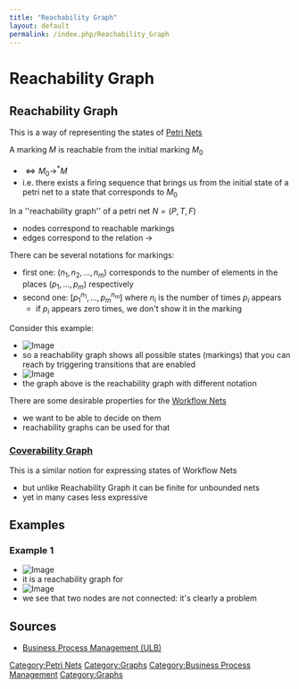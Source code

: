 ```yaml
---
title: "Reachability Graph"
layout: default
permalink: /index.php/Reachability_Graph
---
```


# Reachability Graph

## Reachability Graph
This is a way of representing the states of [Petri Nets](Petri_Nets)


A marking $M$ is reachable from the initial marking $M_0$ 
- $\iff M_0 \to^* M$
- i.e. there exists a firing sequence that brings us from the initial state of a petri net to a state that corresponds to $M_0$


In a ''reachability graph'' of a petri net $N = (P, T, F)$
- nodes correspond to reachable markings 
- edges correspond to the relation $\to$

There can be several notations for markings:
- first one: $(n_1, n_2, ..., n_m)$ corresponds to the number of elements in the places $(p_1, ..., p_m)$ respectively
- second one: $[p_1^{n_1}, ..., p_m^{n_m}]$ where $n_i$ is the number of times $p_i$ appears
  - if $p_i$ appears zero times, we don't show it in the marking

Consider this example:
- <img src="https://raw.github.com/alexeygrigorev/wiki-figures/master/ulb/bpm/pn/workflow-nets-reachability.png" alt="Image">
- so a reachability graph shows all possible states (markings) that you can reach by triggering transitions that are enabled
- <img src="https://raw.github.com/alexeygrigorev/wiki-figures/master/ulb/bpm/pn/workflow-nets-reachability2.png" alt="Image">  
- the graph above is the reachability graph with different notation

There are some desirable properties for the [Workflow Nets](Workflow_Nets)
- we want to be able to decide on them 
- reachability graphs can be used for that 


### [Coverability Graph](Coverability_Graph)
This is a similar notion for expressing states of Workflow Nets
- but unlike Reachability Graph it can be finite for unbounded nets 
- yet in many cases less expressive



## Examples
### Example 1
- <img src="https://raw.github.com/alexeygrigorev/wiki-figures/master/ulb/bpm/pn/workflow-nets-livelock2-rg.png" alt="Image"> 
- it is a reachability graph for 
- <img src="https://raw.github.com/alexeygrigorev/wiki-figures/master/ulb/bpm/pn/workflow-nets-livelock2.png" alt="Image">
- we see that two nodes are not connected: it's clearly a problem


## Sources
- [Business Process Management (ULB)](Business_Process_Management_(ULB))

[Category:Petri Nets](Category_Petri_Nets)
[Category:Graphs](Category_Graphs)
[Category:Business Process Management](Category_Business_Process_Management)
[Category:Graphs](Category_Graphs)